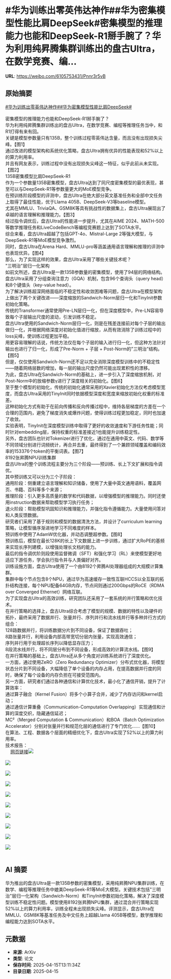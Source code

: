 # #华为训练出零英伟达神作##华为密集模型性能比肩DeepSeek#密集模型的推理能力也能和DeepSeek-R1掰手腕了？华为利用纯昇腾集群训练出的盘古Ultra，在数学竞赛、编...

**URL**: https://weibo.com/6105753431/Pnnr3r5vB

## 原始摘要

<a href="https://m.weibo.cn/search?containerid=231522type%3D1%26t%3D10%26q%3D%23%E5%8D%8E%E4%B8%BA%E8%AE%AD%E7%BB%83%E5%87%BA%E9%9B%B6%E8%8B%B1%E4%BC%9F%E8%BE%BE%E7%A5%9E%E4%BD%9C%23&amp;extparam=%23%E5%8D%8E%E4%B8%BA%E8%AE%AD%E7%BB%83%E5%87%BA%E9%9B%B6%E8%8B%B1%E4%BC%9F%E8%BE%BE%E7%A5%9E%E4%BD%9C%23" data-hide=""><span class="surl-text">#华为训练出零英伟达神作#</span></a><a href="https://m.weibo.cn/search?containerid=231522type%3D1%26t%3D10%26q%3D%23%E5%8D%8E%E4%B8%BA%E5%AF%86%E9%9B%86%E6%A8%A1%E5%9E%8B%E6%80%A7%E8%83%BD%E6%AF%94%E8%82%A9DeepSeek%23&amp;extparam=%23%E5%8D%8E%E4%B8%BA%E5%AF%86%E9%9B%86%E6%A8%A1%E5%9E%8B%E6%80%A7%E8%83%BD%E6%AF%94%E8%82%A9DeepSeek%23" data-hide=""><span class="surl-text">#华为密集模型性能比肩DeepSeek#</span></a><br><br>密集模型的推理能力也能和DeepSeek-R1掰手腕了？<br>华为利用纯昇腾集群训练出的盘古Ultra，在数学竞赛、编程等推理任务当中，和R1打得有来有回。<br>关键是模型参数量只有135B，整个训练过程零英伟达含量，而且没有出现损失尖峰。【图1】<br>通过改进的模型架构和系统优化策略，盘古Ultra拥有优异的性能表现和52%以上的算力利用率。<br>并且有网友表示，训练过程中没有出现损失尖峰这一特征，似乎此前从未实现。【图2】<br>135B密集模型比肩DeepSeek-R1<br>作为一个参数量135B密集模型，盘古Ultra达到了同尺度密集模型的最优表现，甚至可以与DeepSeek-R1等参数量更大的MoE模型竞争。<br>在预训练阶段模型的评测中，盘古Ultra在绝大部分英文基准任务和全部中文任务上取得了最佳性能，优于Llama 405B、DeepSeek-V3等baseline模型。<br>尤其在MMLU、TriviaQA、GSM8K等具有挑战性的数据集上，盘古Ultra展现出了卓越的语言理解和推理能力。【图3】<br>经过指令调优后，盘古Ultra的性能进一步提升，尤其在AIME 2024、MATH-500等数学推理任务和LiveCodeBench等编程竞赛题上达到了SOTA水平。<br>综合来看，盘古Ultra超越了包括GPT-4o、Mistral-Large 2等强大模型，与DeepSeek-R1等MoE模型竞争激烈。<br>同时，盘古Ultra在Arena Hard、MMLU-pro等涵盖通用语言理解和推理的评测中也表现优异。【图4】<br>那么，为了实现这样的效果，盘古Ultra采用了哪些关键技术呢？<br>"三明治"层归一化架构<br>如前文所述，盘古Ultra是一款135B参数量的密集模型，使用了94层的网络结构。<br>盘古Ultra采用了分组查询注意力（GQA）机制，包含96个查询头（query head）和8个键值头（key-value head）。<br>为了解决训练超深网络面临的不稳定性和收敛困难等问题，盘古Ultra在模型架构上做出了两个关键改进——深度缩放的Sandwich-Norm层归一化和TinyInit参数初始化策略。<br>传统的Transformer通常使用Pre-LN层归一化，但在深度模型中，Pre-LN容易导致每个子层输出尺度的波动，引发训练不稳定。<br>盘古Ultra使用的Sandwich-Norm层归一化，则是在残差连接前对每个子层的输出做归一化，并根据网络深度对初始化值进行缩放，从而有效消除了训练过程中的loss尖峰，使训练过程更加平稳。<br>用更容易理解的话说，传统方法仅在每个子层的输入进行归一化，但这种方法针对输出也进行了归一化，形成了Pre-Norm + 子层 + Post-Norm的"三明治"结构。【图5】<br>但是，仅仅使用Sandwich-Norm还不足以完全消除深度模型训练中的不稳定性——随着网络层数的增加，每一层的输出尺度仍然可能出现累积性的漂移。<br>为此，盘古Ultra在Sandwich-Norm的基础上，进一步引入了深度缩放机制，对Post-Norm中的放缩参数γ进行了深度相关的初始化。【图6】<br>至于整个模型的初始化，传统的初始化通常采用的Xavier初始化方法仅考虑模型宽度，而盘古Ultra采用的TinyInit同时依据模型深度和宽度来缩放初始化权重的标准差。<br>这种初始化方式有助于在前向传播和反向传播过程中，维持各层梯度的方差在一个合理的范围内，避免了梯度消失或爆炸问题，使得训练过程更加稳定，同时也加速了收敛。<br>实验表明，TinyInit在深度模型训练中取得了更好的收敛速度和下游任务性能；同时针对embedding层，保持权重的标准差接近1也能提升训练稳定性。<br>另外，盘古团队也针对Tokenizer进行了优化，通过在通用中英文、代码、数学等不同领域分别进行词频统计，再合并去重，最终得到了一个兼顾领域覆盖和编码效率的153376个token的平衡词表。【图7】<br>8192张昇腾NPU训练集群<br>盘古Ultra的整个训练流程主要分为三个阶段——预训练、长上下文扩展和指令调优。<br>其中预训练又可以分为三个子阶段：<br>通用阶段：侧重建立语言理解和知识储备，使用了大量中英文通用语料，覆盖网页、书籍、百科等多个来源；<br>推理阶段：引入更多高质量的数学和代码数据，以增强模型的推理能力。同时还使用instruction数据来帮助模型学习执行任务；<br>退火阶段：帮助模型巩固知识和推理能力，并强化指令遵循能力。大量使用问答对和人类反馈数据。<br>研究者们采用了基于规则和模型的数据清洗方法，并设计了curriculum learning策略，让模型循序渐进地学习不同难度的样本。<br>预训练中使用了AdamW优化器，并动态调整超参数。【图8】<br>预训练后，模型在最长128K的长上下文数据上进一步训练，通过扩大RoPE的基频来实现长序列建模，以增强处理长文档的能力。<br>最后的指令调优阶则段使用监督微调（SFT）和强化学习（RL）来使模型更好地适应下游任务，学会执行指令并与人类偏好对齐。<br>训练设施方面，盘古Ultra使用了一个由8192个昇腾AI处理器组成的大规模计算集群。<br>集群中每个节点包含8个NPU，通过华为高速缓存一致性互联HCCS以全互联的拓扑结构连接，每个NPU配备64GB内存，节点间则通过200Gbps的RoCE（RDMA over Converged Ethernet）网络互联。<br>为了实现盘古Ultra的高效训练，研究团队还采用了一套系统的并行策略和优化技术。<br>在并行策略的选择上，盘古Ultra综合考虑了模型的规模、数据的特性以及硬件的拓扑，最终采用了数据并行、张量并行、序列并行和流水线并行等多种并行方式的组合：<br>128路数据并行，将训练数据分片到不同设备，保证了数据吞吐；<br>8路张量并行，利用设备内部高带宽切分层内张量，实现高效通信；<br>序列并行用于处理超长序列以降低显存压力；<br>8段流水线并行，将不同层分布到不同设备，形成高效的计算流水线。【图9】<br>在并行策略的基础上，盘古Ultra还从多个角度对训练系统进行了深度优化。<br>一方面，通过使用ZeRO（Zero Redundancy Optimizer）分布式优化器，将模型状态分片到不同设备，大幅降低了单个设备的内存占用，在提高数据并行度的同时，确保了每个设备的内存负担在可接受范围内。<br>另一方面，研究者们通过各种通信和计算优化技术，最小化了通信开销，提升了计算效率：<br>通过算子融合（Kernel Fusion）将多个小算子合并，减少了内存访问和kernel启动；<br>通过通信计算重叠（Communication-Computation Overlapping）实现通信和计算的深度交织，隐藏通信延迟；<br>MC²（Merged Computation &amp; Communication）和BOA（Batch Optimization Accelerator）分别对张量并行和规范化层的通信进行了专门优化……【图10】<br>在算法、工程、数据各个层面的精细优化下，盘古Ultra实现了52%以上的算力利用率。<br>技术报告：<br><a href="https://weibo.cn/sinaurl?u=https%3A%2F%2Fgithub.com%2Fpangu-tech%2Fpangu-ultra%2Fblob%2Fmain%2Fpangu-ultra-report.pdf" data-hide=""><span class="url-icon"><img style="width: 1rem;height: 1rem" src="https://h5.sinaimg.cn/upload/2015/09/25/3/timeline_card_small_web_default.png" referrerpolicy="no-referrer"></span><span class="surl-text">网页链接</span></a><img style="" src="https://tvax1.sinaimg.cn/large/006Fd7o3gy1i0hhnd5qyvj30xk0k079i.jpg" referrerpolicy="no-referrer"><br><br><img style="" src="https://tvax2.sinaimg.cn/large/006Fd7o3gy1i0hhnalakdj30zk07uac9.jpg" referrerpolicy="no-referrer"><br><br><img style="" src="https://tvax1.sinaimg.cn/large/006Fd7o3gy1i0hhnc0dpsj30k00knjxb.jpg" referrerpolicy="no-referrer"><br><br><img style="" src="https://tvax1.sinaimg.cn/large/006Fd7o3gy1i0hhncd5mgj30zk0b1n1b.jpg" referrerpolicy="no-referrer"><br><br><img style="" src="https://tvax2.sinaimg.cn/large/006Fd7o3gy1i0hhncxawxj30zk0g6n2e.jpg" referrerpolicy="no-referrer"><br><br><img style="" src="https://tvax2.sinaimg.cn/large/006Fd7o3gy1i0hhncyuvlj30zk0fvtg2.jpg" referrerpolicy="no-referrer"><br><br><img style="" src="https://tvax3.sinaimg.cn/large/006Fd7o3gy1i0hhnd1nc7j30zk0gtgps.jpg" referrerpolicy="no-referrer"><br><br><img style="" src="https://tvax1.sinaimg.cn/large/006Fd7o3gy1i0hhncx47qj30zk0g842t.jpg" referrerpolicy="no-referrer"><br><br><img style="" src="https://tvax2.sinaimg.cn/large/006Fd7o3gy1i0hhnd3lupj30we0k0k05.jpg" referrerpolicy="no-referrer"><br><br><img style="" src="https://tvax1.sinaimg.cn/large/006Fd7o3gy1i0hhnc8s02j30zk0cj422.jpg" referrerpolicy="no-referrer"><br><br>

## AI 摘要

华为推出的盘古Ultra是一款135B参数的密集模型，采用纯昇腾NPU集群训练，在数学、编程等推理任务中媲美DeepSeek-R1等MoE大模型。关键技术包括"三明治"层归一化架构（Sandwich-Norm）和TinyInit参数初始化策略，解决了深度模型训练不稳定性问题。模型使用8192张昇腾NPU集群，通过混合并行策略实现52%以上的算力利用率，训练全程未出现损失尖峰。评测显示，盘古Ultra在MMLU、GSM8K等基准任务及中文任务上超越Llama 405B等模型，数学推理和编程能力达到SOTA水平。

## 元数据

- **来源**: ArXiv
- **类型**: 论文
- **保存时间**: 2025-04-15T13:11:34Z
- **目录日期**: 2025-04-15
